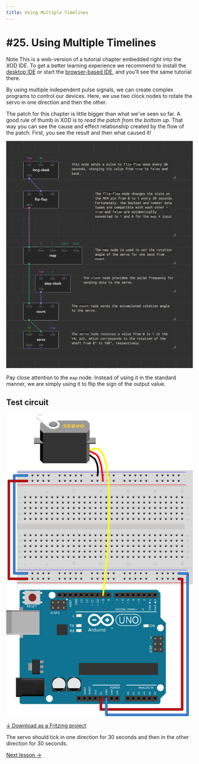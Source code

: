 ```yaml
---
title: Using Multiple Timelines
---
```


# #25. Using Multiple Timelines

<div class="ui segment note">
<span class="ui ribbon label">Note</span>
This is a web-version of a tutorial chapter embedded right into the XOD IDE.
To get a better learning experience we recommend to install the
<a href="/downloads/">desktop IDE</a> or start the
<a href="/ide/">browser-based IDE</a>, and you’ll see the same tutorial there.
</div>

By using multiple independent pulse signals, we can create complex programs to
control our devices. Here, we use two clock nodes to rotate the servo in one
direction and then the other.

The patch for this chapter is little bigger than what we've seen so far. A good
rule of thumb in XOD is to _read the patch from the bottom up_. That way you can
see the cause and effect relationship created by the flow of the patch. First,
you see the result and then what caused it!

![Patch](./patch.png)

Pay close attention to the `map` node. Instead of using it in the standard
manner, we are simply using it to flip the sign of the output value.

## Test circuit

![Circuit](./circuit.fz.png)

[↓ Download as a Fritzing project](./circuit.fzz)

The servo should tick in one direction for 30 seconds and then in the other
direction for 30 seconds.

[Next lesson →](../26-lcd/)
